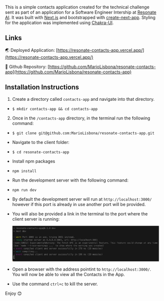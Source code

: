 This is a simple contacts application created for the technical challenge sent as part of an application for a Software Engineer Intership at [Resonate AI](https://www.resonate.com/). It was built with [Next.js](https://nextjs.org/) and bootstrapped with [create-next-app](https://github.com/vercel/next.js/tree/canary/packages/create-next-app). Styling for the application was implemented using [Chakra-UI](https://chakra-ui.com/).

## Links

🌏 Deployed Application: [https://resonate-contacts-app.vercel.app/](https://resonate-contacts-app.vercel.app/)

💾 Github Repository: [https://github.com/MarioLisbona/resonate-contacts-app](https://github.com/MarioLisbona/resonate-contacts-app)

## Installation Instructions

1. Create a directory called `contacts-app` and navigate into that directory.

- `$ mkdir contacts-app && cd contacts-app`

2. Once in the `/contacts-app` directory, in the terminal run the following command:

- `$ git clone git@github.com:MarioLisbona/resonate-contacts-app.git`

- Navigate to the client folder:

- `$ cd resonate-contacts-app`
- Install npm packages

- `npm install`

- Run the development server with the following command:

- `npm run dev`

- By default the development server will run at `http://localhost:3000/` however if this port is already in use another port will be provided.

- You will also be provided a link in the terminal to the port where the client server is running:

  ![server port](docs/server-port.png)

- Open a browser with the address pointint to `http://localhost:3000/`. You will now be able to view all the Contacts in the App.

- Use the command `ctrl+c` to kill the server.

Enjoy 😊
